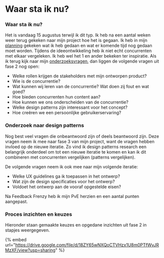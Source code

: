 # Waar sta ik nu?

### Waar sta ik nu?

Het is vandaag 15 augustus terwijl ik dit typ. Ik heb na een aantal weken weer terug gekeken naar mijn project hoe het is gegaan. Ik heb in mijn [planning](https://maroeska-productbiografie.gitbook.io/productbiografie/design-brief-and-planning/1.2-planning) gekeken wat ik heb gedaan en wat er komende tijd nog gedaan moet worden. Tijdens de ideeontwikkeling heb ik niet echt concurrenten met elkaar vergeleken. Ik heb wel het 1 en ander bekeken ter inspiratie. Als ik terug kijk naar mijn [onderzoeksvragen](https://maroeska-productbiografie.gitbook.io/productbiografie/onderzoek/onderzoeksvragen), dan liggen de volgende vragen uit fase 2 nog open:

* Welke rollen krijgen de stakeholders met mijn ontworpen product?
* Wie is de concurrentie?
* Wat kunnen wij leren van de concurrentie? Wat doen zij fout en wat goed?
* Hoe bieden concurrenten hun content aan?
* Hoe kunnen we ons onderscheiden van de concurrentie?
* Welke design patterns zijn interessant voor het concept?
* Hoe creëren we een persoonlijke gebruikerservaring?

### Onderzoek naar design patterns

Nog best veel vragen die onbeantwoord zijn of deels beantwoord zijn. Deze vragen neem ik mee naar fase 3 van mijn project, want de vragen hebben invloed op de nieuwe iteratie. Zo vind ik design patterns research een belangrijk onderdeel om tot een nieuwe iteratie te komen en kan ik dit combineren met concurrenten vergelijken \(patterns vergelijken\).

De volgende vragen neem ik ook mee naar mijn volgende iteratie:

* Welke UX guidelines ga ik toepassen in het ontwerp?
* Wat zijn de design specificaties voor het ontwerp?
* Voldoet het ontwerp aan de vooraf opgestelde eisen?

Na Feedback Frenzy heb ik mijn PvE herzien en een aantal punten aangepast.

### Proces inzichten en keuzes

Hieronder staan gemaakte keuzes en opgedane inzichten uit fase 2 in stapjes weergegeven.

{% embed url="https://drive.google.com/file/d/18ZY65wNXQoCTVHzx1U8m0PTfWvJRMzXF/view?usp=sharing" %}



